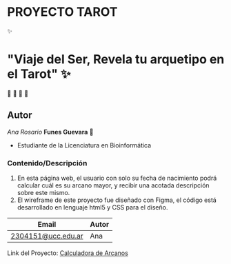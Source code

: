 # PROYECTO TAROT 
:sparkles:
# "Viaje del Ser, Revela tu arquetipo en el Tarot" :sparkles:

:blossom: :hibiscus: :rose: :sunflower:
## Autor
*Ana Rosario* **Funes Guevara** :penguin:
-  Estudiante de la Licenciatura en Bioinformática

### Contenido/Descripción
1. En esta página web, el usuario con solo su fecha de nacimiento podrá calcular cuál es su arcano mayor,
y recibir una acotada descripción sobre este mismo.
2. El wireframe de este proyecto fue diseñado con Figma, el código está desarrollado en lenguaje html5 y CSS para el diseño.


| Email | Autor |
| ----- | ----- |
| 2304151@ucc.edu.ar | Ana |


Link del Proyecto: [Calculadora de Arcanos](https://ucc-labcompu2.github.io/proyecto2024-funes-guevara/)